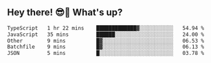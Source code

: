 ## Hey there! 😎👋 What's up?

<!--START_SECTION:waka-->

```txt
TypeScript   1 hr 22 mins    █████████████▓░░░░░░░░░░░   54.94 %
JavaScript   35 mins         ██████░░░░░░░░░░░░░░░░░░░   24.00 %
Other        9 mins          █▓░░░░░░░░░░░░░░░░░░░░░░░   06.53 %
Batchfile    9 mins          █▓░░░░░░░░░░░░░░░░░░░░░░░   06.13 %
JSON         5 mins          █░░░░░░░░░░░░░░░░░░░░░░░░   03.78 %
```

<!--END_SECTION:waka-->
